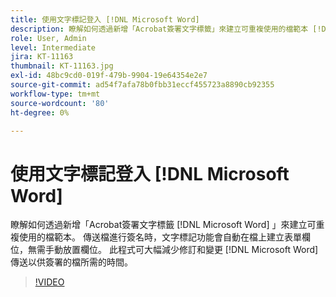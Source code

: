 ```yaml
---
title: 使用文字標記登入 [!DNL Microsoft Word]
description: 瞭解如何透過新增「Acrobat簽署文字標籤」來建立可重複使用的檔範本 [!DNL Microsoft Word]
role: User, Admin
level: Intermediate
jira: KT-11163
thumbnail: KT-11163.jpg
exl-id: 48bc9cd0-019f-479b-9904-19e64354e2e7
source-git-commit: ad54f7afa78b0fbb31eccf455723a8890cb92355
workflow-type: tm+mt
source-wordcount: '80'
ht-degree: 0%

---
```


# 使用文字標記登入 [!DNL Microsoft Word]

瞭解如何透過新增「Acrobat簽署文字標籤 [!DNL Microsoft Word] 」來建立可重複使用的檔範本。 傳送檔進行簽名時，文字標記功能會自動在檔上建立表單欄位，無需手動放置欄位。 此程式可大幅減少修訂和變更 [!DNL Microsoft Word] 傳送以供簽署的檔所需的時間。

>[!VIDEO](https://video.tv.adobe.com/v/3409482?quality=12&learn=on&hidetitle=true)
